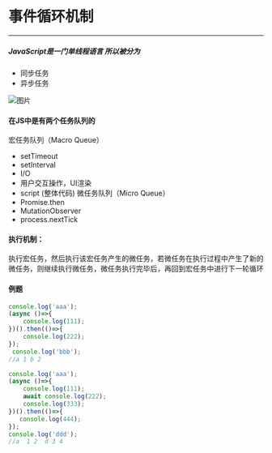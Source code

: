 # 事件循环机制
---
##### JavaScript是一门单线程语言 所以被分为
- 同步任务
- 异步任务

![图片](/blog/eventloop.png)

#### 在JS中是有两个任务队列的 
宏任务队列（Macro Queue）
- setTimeout
- setInterval
- I/O
- 用户交互操作，UI渲染
- script (整体代码)
微任务队列（Micro Queue）
- Promise.then
- MutationObserver
- process.nextTick
#### 执行机制：
执行宏任务，然后执行该宏任务产生的微任务，若微任务在执行过程中产生了新的微任务，则继续执行微任务，微任务执行完毕后，再回到宏任务中进行下一轮循环

#### 例题
```js
console.log('aaa');
(async ()=>{
    console.log(111); 
})().then(()=>{ 
    console.log(222);  
});
 console.log('bbb');
//a 1 b 2
```
```js
console.log('aaa');
(async ()=>{  
    console.log(111);
    await console.log(222); 
    console.log(333);
})().then(()=>{  
   console.log(444);
});
console.log('ddd');
//a  1 2  d 3 4
```
